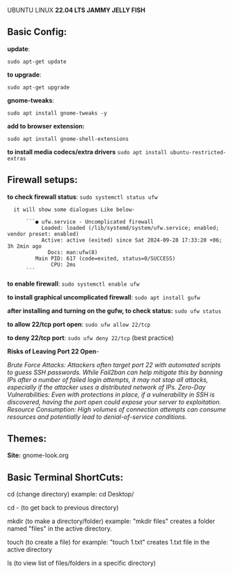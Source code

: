 UBUNTU LINUX **22.04 LTS JAMMY JELLY FISH**

Basic Config:
--------------
**update**:

```sudo apt-get update```

**to upgrade**: 

```sudo apt-get upgrade```

**gnome-tweaks**: 

```sudo apt install gnome-tweaks -y```

**add to browser extension:** 

```sudo apt install gnome-shell-extensions```

**to install media codecs/extra drivers** ```sudo apt install ubuntu-restricted-extras```

Firewall setups:
----------------
**to check firewall status**: ```sudo systemctl status ufw```

      it will show some dialogues Like below-
      
          ```● ufw.service - Uncomplicated firewall
               Loaded: loaded (/lib/systemd/system/ufw.service; enabled; vendor preset: enabled)
               Active: active (exited) since Sat 2024-09-28 17:33:20 +06; 3h 2min ago
                 Docs: man:ufw(8)
             Main PID: 617 (code=exited, status=0/SUCCESS)
                  CPU: 2ms
          ```
          
**to enable firewall**: ```sudo systemctl enable ufw```

**to install graphical uncomplicated firewall**: ```sudo apt install gufw```

**after installing and turning on the gufw, to check status:** ```sudo ufw status```

**to allow 22/tcp port open**: ```sudo ufw allow 22/tcp```

**to deny 22/tcp port**: ```sudo ufw deny 22/tcp``` (best practice)

**Risks of Leaving Port 22 Open**-

_Brute Force Attacks: Attackers often target port 22 with automated scripts to guess SSH passwords. While Fail2ban can help mitigate this by banning IPs after a number of failed login attempts, it may not stop all attacks, especially if the attacker uses a distributed network of IPs.
Zero-Day Vulnerabilities: Even with protections in place, if a vulnerability in SSH is discovered, having the port open could expose your server to exploitation.
Resource Consumption: High volumes of connection attempts can consume resources and potentially lead to denial-of-service conditions._



Themes:
-------
**Site:** gnome-look.org

Basic Terminal ShortCuts:
-------------------------
cd (change directory) example: cd Desktop/

cd - (to get back to previous directory)

mkdir (to make a directory/folder) example: "mkdir files" creates a folder named "files" in the active directory.

touch  (to create a file) for example: "touch 1.txt" creates 1.txt file in the active directory

ls (to view list of files/folders in a specific directory)








